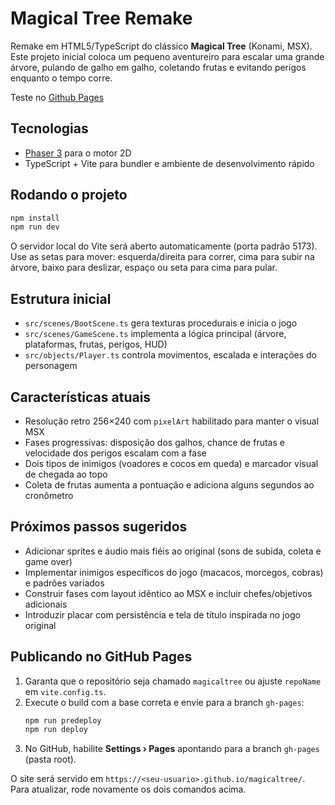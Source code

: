 # Magical Tree Remake

Remake em HTML5/TypeScript do clássico **Magical Tree** (Konami, MSX). Este projeto inicial coloca um pequeno aventureiro para escalar uma grande árvore, pulando de galho em galho, coletando frutas e evitando perigos enquanto o tempo corre. 

Teste no [Github Pages](https://rodrigoantonioli.github.io/magicaltree/)

## Tecnologias
- [Phaser 3](https://phaser.io/) para o motor 2D
- TypeScript + Vite para bundler e ambiente de desenvolvimento rápido

## Rodando o projeto
```bash
npm install
npm run dev
```
O servidor local do Vite será aberto automaticamente (porta padrão 5173). Use as setas para mover: esquerda/direita para correr, cima para subir na árvore, baixo para deslizar, espaço ou seta para cima para pular.

## Estrutura inicial
- `src/scenes/BootScene.ts` gera texturas procedurais e inicia o jogo
- `src/scenes/GameScene.ts` implementa a lógica principal (árvore, plataformas, frutas, perigos, HUD)
- `src/objects/Player.ts` controla movimentos, escalada e interações do personagem

## Características atuais
- Resolução retro 256×240 com `pixelArt` habilitado para manter o visual MSX
- Fases progressivas: disposição dos galhos, chance de frutas e velocidade dos perigos escalam com a fase
- Dois tipos de inimigos (voadores e cocos em queda) e marcador visual de chegada ao topo
- Coleta de frutas aumenta a pontuação e adiciona alguns segundos ao cronômetro

## Próximos passos sugeridos
- Adicionar sprites e áudio mais fiéis ao original (sons de subida, coleta e game over)
- Implementar inimigos específicos do jogo (macacos, morcegos, cobras) e padrões variados
- Construir fases com layout idêntico ao MSX e incluir chefes/objetivos adicionais
- Introduzir placar com persistência e tela de título inspirada no jogo original

## Publicando no GitHub Pages
1. Garanta que o repositório seja chamado `magicaltree` ou ajuste `repoName` em `vite.config.ts`.
2. Execute o build com a base correta e envie para a branch `gh-pages`:
   ```bash
   npm run predeploy
   npm run deploy
   ```
3. No GitHub, habilite **Settings › Pages** apontando para a branch `gh-pages` (pasta root).

O site será servido em `https://<seu-usuario>.github.io/magicaltree/`. Para atualizar, rode novamente os dois comandos acima.
